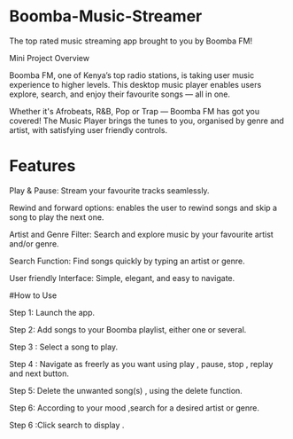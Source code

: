 # Boomba-Music-Streamer
The top rated music streaming app brought to you by Boomba FM!

Mini Project Overview

Boomba FM, one of Kenya’s top radio stations, is taking user music experience to higher levels.
This desktop music player enables users explore, search, and enjoy their favourite songs — all in one.

Whether it's Afrobeats, R&B, Pop or Trap — Boomba FM  has got you covered!
The Music Player brings the tunes to you, organised by genre and artist, with satisfying user friendly controls.

 # Features
Play & Pause: Stream your favourite tracks seamlessly.

Rewind and forward options: enables the user to rewind songs and skip a song to play the next one.

Artist and Genre Filter: Search and explore music by your favourite artist and/or genre.

Search Function: Find songs quickly by typing an artist or genre.

User friendly Interface: Simple, elegant, and easy to navigate.  

 #How to Use

 Step 1: Launch the app.
 
 Step 2: Add songs to your Boomba playlist, either one or several.
 
 Step 3 : Select a song to play.
 
 Step 4 : Navigate as freerly as you want  using play , pause, stop , replay and next button.
 
 Step 5: Delete  the unwanted song(s) , using the delete function.
 
 Step 6: According to your mood ,search for a desired artist or genre.
 
 Step 6 :Click search to display .



 
 
 

